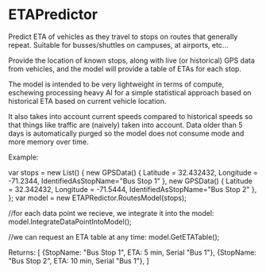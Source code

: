 # ETAPredictor

Predict ETA of vehicles as they travel to stops on routes that generally repeat. Suitable for busses/shuttles on campuses, at airports, etc...

Provide the location of known stops, along with live (or historical) GPS data from vehicles, and the model will provide a table of ETAs for each stop.

The model is intended to be very lightweight in terms of compute, eschewing processing heavy AI for a simple statistical approach based on historical ETA based on current vehicle location.

It also takes into account current speeds compared to historical speeds so that things like traffic are (naively) taken into account. Data older than 5 days is automatically purged so the model does not consume mode and more memory over time.

Example:

var stops = new List<GPSData>() { 
	new GPSData() { Latitude = 32.432432, Longitude = -71.2344, IdentifiedAsStopName="Bus Stop 1" },
	new GPSData() { Latitude = 32.342432, Longitude = -71.5444, IdentifiedAsStopName="Bus Stop 2" },
};
var model = new ETAPRedictor.RoutesModel(stops);

//for each data point we recieve, we integrate it into the model:
model.IntegrateDataPointIntoModel(<data from GPS tracker>);

//we can request an ETA table at any time:
model.GetETATable();

Returns:
[
{StopName: "Bus Stop 1", ETA: 5 min, Serial "Bus 1"},
{StopName: "Bus Stop 2", ETA: 10 min, Serial "Bus 1"},
]